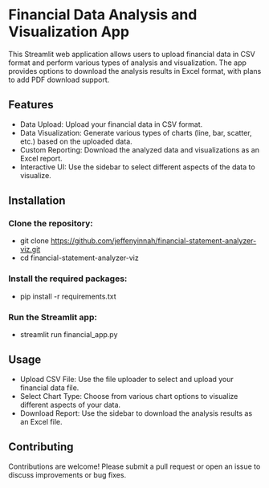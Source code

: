 # Financial Data Analysis and Visualization App

This Streamlit web application allows users to upload financial data in CSV format and perform various types of analysis and visualization. 
The app provides options to download the analysis results in Excel format, with plans to add PDF download support.

## Features
- Data Upload: Upload your financial data in CSV format.
- Data Visualization: Generate various types of charts (line, bar, scatter, etc.) based on the uploaded data.
- Custom Reporting: Download the analyzed data and visualizations as an Excel report.
- Interactive UI: Use the sidebar to select different aspects of the data to visualize.

## Installation
### Clone the repository:
- git clone https://github.com/jeffenyinnah/financial-statement-analyzer-viz.git
- cd financial-statement-analyzer-viz

### Install the required packages:
- pip install -r requirements.txt

### Run the Streamlit app:
- streamlit run financial_app.py

## Usage
- Upload CSV File: Use the file uploader to select and upload your financial data file.
- Select Chart Type: Choose from various chart options to visualize different aspects of your data.
- Download Report: Use the sidebar to download the analysis results as an Excel file.

## Contributing
Contributions are welcome! Please submit a pull request or open an issue to discuss improvements or bug fixes.
